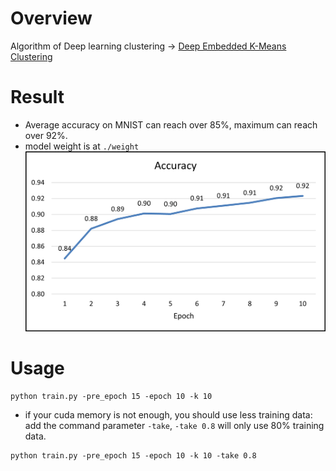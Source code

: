# Overview
Algorithm of Deep learning clustering -> [Deep Embedded K-Means Clustering](https://arxiv.org/abs/2109.15149)

# Result
- Average accuracy on MNIST can reach over 85%, maximum can reach over 92%.
- model weight is at `./weight`
![](assets/train.png)

# Usage
```
python train.py -pre_epoch 15 -epoch 10 -k 10
```
- if your cuda memory is not enough, you should use less training data:  
add the command parameter `-take`, `-take 0.8` will only use 80% training data. 
```
python train.py -pre_epoch 15 -epoch 10 -k 10 -take 0.8
```

